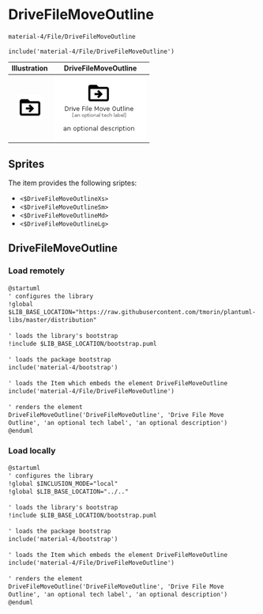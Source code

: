 # DriveFileMoveOutline


```text
material-4/File/DriveFileMoveOutline
```

```text
include('material-4/File/DriveFileMoveOutline')
```



| Illustration | DriveFileMoveOutline |
| :---: | :---: |
| ![illustration for Illustration](../../material-4/File/DriveFileMoveOutline.png) | ![illustration for DriveFileMoveOutline](../../material-4/File/DriveFileMoveOutline.Local.png) |



## Sprites
The item provides the following sriptes:

- `<$DriveFileMoveOutlineXs>`
- `<$DriveFileMoveOutlineSm>`
- `<$DriveFileMoveOutlineMd>`
- `<$DriveFileMoveOutlineLg>`





## DriveFileMoveOutline

### Load remotely
```plantuml
@startuml
' configures the library
!global $LIB_BASE_LOCATION="https://raw.githubusercontent.com/tmorin/plantuml-libs/master/distribution"

' loads the library's bootstrap
!include $LIB_BASE_LOCATION/bootstrap.puml

' loads the package bootstrap
include('material-4/bootstrap')

' loads the Item which embeds the element DriveFileMoveOutline
include('material-4/File/DriveFileMoveOutline')

' renders the element
DriveFileMoveOutline('DriveFileMoveOutline', 'Drive File Move Outline', 'an optional tech label', 'an optional description')
@enduml
```

### Load locally
```plantuml
@startuml
' configures the library
!global $INCLUSION_MODE="local"
!global $LIB_BASE_LOCATION="../.."

' loads the library's bootstrap
!include $LIB_BASE_LOCATION/bootstrap.puml

' loads the package bootstrap
include('material-4/bootstrap')

' loads the Item which embeds the element DriveFileMoveOutline
include('material-4/File/DriveFileMoveOutline')

' renders the element
DriveFileMoveOutline('DriveFileMoveOutline', 'Drive File Move Outline', 'an optional tech label', 'an optional description')
@enduml
```

